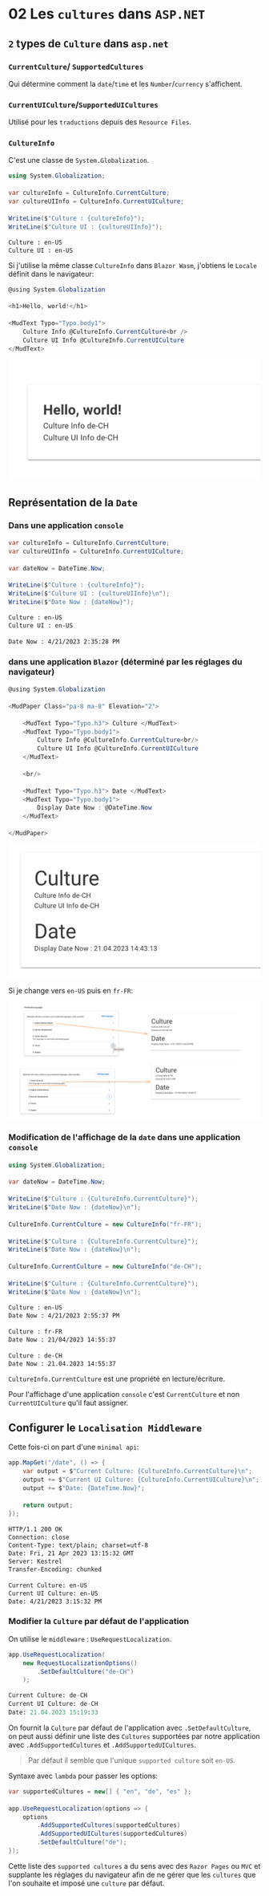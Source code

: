 # 02 Les `cultures` dans `ASP.NET`



## `2` types de `Culture` dans `asp.net`

### `CurrentCulture`/ `SupportedCultures`

Qui détermine comment la `date`/`time` et les `Number`/`currency` s'affichent.



### `CurrentUICulture`/`SupportedUICultures`

Utilisé pour les `traductions` depuis des `Resource Files`.



### `CultureInfo`

C'est une classe de `System.Globalization`.

```cs
using System.Globalization;

var cultureInfo = CultureInfo.CurrentCulture;
var cultureUIInfo = CultureInfo.CurrentUICulture;

WriteLine($"Culture : {cultureInfo}");
WriteLine($"Culture UI : {cultureUIInfo}");
```

```
Culture : en-US
Culture UI : en-US
```

Si j'utilise la même classe `CultureInfo` dans `Blazor Wasm`, j'obtiens le `Locale` définit dans le navigateur:

```csharp
@using System.Globalization

<h1>Hello, world!</h1>

<MudText Typo="Typo.body1">
    Culture Info @CultureInfo.CurrentCulture<br />
    Culture UI Info @CultureInfo.CurrentUICulture
</MudText>
```

<img src="assets/culture-in-blazor-display.png" alt="culture-in-blazor-display" />



## Représentation de la `Date`

### Dans une application `console`

```cs
var cultureInfo = CultureInfo.CurrentCulture;
var cultureUIInfo = CultureInfo.CurrentUICulture;

var dateNow = DateTime.Now;

WriteLine($"Culture : {cultureInfo}");
WriteLine($"Culture UI : {cultureUIInfo}\n");
WriteLine($"Date Now : {dateNow}");
```

```
Culture : en-US
Culture UI : en-US

Date Now : 4/21/2023 2:35:28 PM
```



### dans une application `Blazor` (déterminé par les réglages du navigateur)

```cs
@using System.Globalization

<MudPaper Class="pa-8 ma-8" Elevation="2">

	<MudText Typo="Typo.h3"> Culture </MudText>
    <MudText Typo="Typo.body1">
        Culture Info @CultureInfo.CurrentCulture<br/>
        Culture UI Info @CultureInfo.CurrentUICulture
    </MudText>
    
    <br/>
    
    <MudText Typo="Typo.h3"> Date </MudText>
    <MudText Typo="Typo.body1">
        Display Date Now : @DateTime.Now
    </MudText>
            
</MudPaper>
```

<img src="assets/display-culture-and-date-de-ch.png" alt="display-culture-and-date-de-ch" />

Si je change vers `en-US` puis en `fr-FR`:

<img src="assets/setting-on-browser-change-date-display.png" alt="setting-on-browser-change-date-display" />



### Modification de l'affichage de la `date` dans une application `console`

```cs
using System.Globalization;

var dateNow = DateTime.Now;

WriteLine($"Culture : {CultureInfo.CurrentCulture}");
WriteLine($"Date Now : {dateNow}\n");

CultureInfo.CurrentCulture = new CultureInfo("fr-FR");

WriteLine($"Culture : {CultureInfo.CurrentCulture}");
WriteLine($"Date Now : {dateNow}\n");

CultureInfo.CurrentCulture = new CultureInfo("de-CH");

WriteLine($"Culture : {CultureInfo.CurrentCulture}");
WriteLine($"Date Now : {dateNow}\n");
```

```
Culture : en-US
Date Now : 4/21/2023 2:55:37 PM

Culture : fr-FR
Date Now : 21/04/2023 14:55:37

Culture : de-CH
Date Now : 21.04.2023 14:55:37
```

`CultureInfo.CurrentCulture` est une propriété en lecture/écriture.

Pour l'affichage d'une application `console` c'est `CurrentCulture` et non `CurrentUICulture` qu'il faut assigner.



## Configurer le `Localisation Middleware`

Cette fois-ci on part d'une `minimal api`:

```cs
app.MapGet("/date", () => {
    var output = $"Current Culture: {CultureInfo.CurrentCulture}\n";
    output += $"Current UI Culture: {CultureInfo.CurrentUICulture}\n";
    output += $"Date: {DateTime.Now}";

    return output;
});
```

```http
HTTP/1.1 200 OK
Connection: close
Content-Type: text/plain; charset=utf-8
Date: Fri, 21 Apr 2023 13:15:32 GMT
Server: Kestrel
Transfer-Encoding: chunked

Current Culture: en-US
Current UI Culture: en-US
Date: 4/21/2023 3:15:32 PM
```



### Modifier la `Culture` par défaut de l'application

On utilise le `middleware` : `UseRequestLocalization`.

```cs
app.UseRequestLocalization(
    new RequestLocalizationOptions()
        .SetDefaultCulture("de-CH")
    );
```

```python
Current Culture: de-CH
Current UI Culture: de-CH
Date: 21.04.2023 15:19:33
```

On fournit la `Culture` par défaut de l'application avec `.SetDefaultCulture`, on peut aussi définir une liste des `Cultures` supportées par notre application avec `.AddSupportedCultures` et `.AddSupportedUICultures`.

> Par défaut il semble que l'unique `supported culture` soit `en-US`.

Syntaxe avec `lambda` pour passer les options:

```cs
var supportedCultures = new[] { "en", "de", "es" };

app.UseRequestLocalization(options => {
    options
        .AddSupportedCultures(supportedCultures)
        .AddSupportedUICultures(supportedCultures)
        .SetDefaultCulture("de");
});
```

Cette liste des `supported cultures` a du sens avec des `Razor Pages` ou `MVC` et supplante les réglages du navigateur afin de ne gérer que les `cultures` que l'on souhaite et imposé une `culture` par défaut.

 









